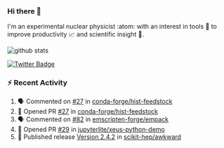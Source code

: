 ### Hi there 👋 

I'm an experimental nuclear physicist :atom: with an interest in tools :wrench: to improve productivity :chart_with_upwards_trend: and scientific insight :telescope:.

![github stats](https://github-readme-stats.vercel.app/api?username=agoose77&show_icons=true&hide_rank=true&hide_title=true&bg_color=30,e76445,904e95&text_color=efe3ec&icon_color=efe3ec)
<!--
**agoose77/agoose77** is a ✨ _special_ ✨ repository because its `README.md` (this file) appears on your GitHub profile.

Here are some ideas to get you started:

- 🔭 I’m currently working on ...
- 🌱 I’m currently learning ...
- 👯 I’m looking to collaborate on ...
- 🤔 I’m looking for help with ...
- 💬 Ask me about ...
- 📫 How to reach me: ...
- 😄 Pronouns: ...
- ⚡ Fun fact: ...
-->

[![Twitter Badge](https://img.shields.io/twitter/follow/agoose77?style=flat-square&logo=Twitter&logoColor=white&color=cornflowerblue)](https://twitter.com/agoose77)

### :zap: Recent Activity

<!--START_SECTION:activity-->
1. 🗣 Commented on [#27](https://github.com/conda-forge/hist-feedstock/pull/27#issuecomment-1709194210) in [conda-forge/hist-feedstock](https://github.com/conda-forge/hist-feedstock)
2. 💪 Opened PR [#27](https://github.com/conda-forge/hist-feedstock/pull/27) in [conda-forge/hist-feedstock](https://github.com/conda-forge/hist-feedstock)
3. 🗣 Commented on [#82](https://github.com/emscripten-forge/empack/pull/82#issuecomment-1709087150) in [emscripten-forge/empack](https://github.com/emscripten-forge/empack)
4. 💪 Opened PR [#29](https://github.com/jupyterlite/xeus-python-demo/pull/29) in [jupyterlite/xeus-python-demo](https://github.com/jupyterlite/xeus-python-demo)
5. 🚀 Published release [Version 2.4.2](https://github.com/scikit-hep/awkward/releases/tag/v2.4.2) in [scikit-hep/awkward](https://github.com/scikit-hep/awkward)
<!--END_SECTION:activity-->
